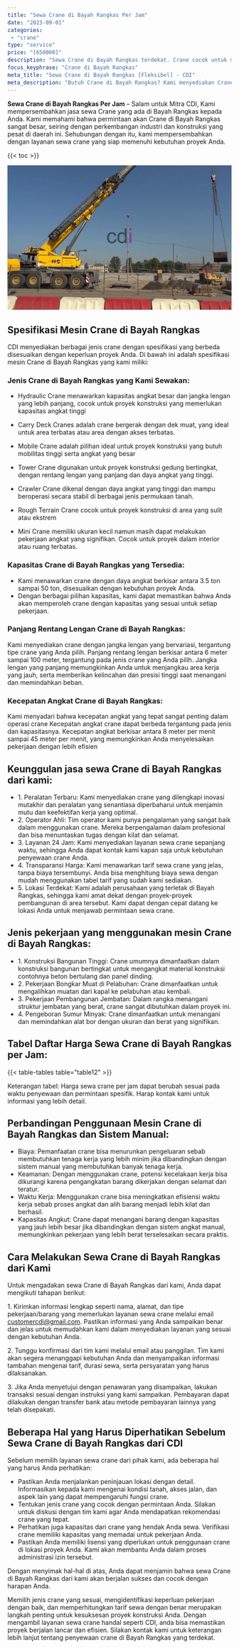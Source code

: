 ```yaml
---
title: "Sewa Crane di Bayah Rangkas Per Jam"
date: "2023-09-01"
categories:
 - "crane"
type: "service"
price: "[650000]"
description: "Sewa Crane di Bayah Rangkas terdekat. Crane cocok untuk mendukung proyek sebagai peralatan angkat yang kuat. Hubungi kami untuk info lengkap."
focus_keyphrase: "Crane di Bayah Rangkas"
meta_title: "Sewa Crane di Bayah Rangkas [Fleksibel] - CDI"
meta_description: "Butuh Crane di Bayah Rangkas? Kami menyediakan Crane berkualitas untuk pengangkatan berat. Nikmati harga terbaik hari ini."
---
```


**Sewa Crane di Bayah Rangkas Per Jam** – Salam untuk Mitra CDI, Kami mempersembahkan jasa sewa Crane yang ada di Bayah Rangkas kepada Anda. Kami memahami bahwa permintaan akan Crane di Bayah Rangkas sangat besar, seiring dengan perkembangan industri dan konstruksi yang pesat di daerah ini. Sehubungan dengan itu, kami mempersembahkan dengan layanan sewa crane yang siap memenuhi kebutuhan proyek Anda.

{{< toc >}}

![Sewa Crane di Bayah Rangkas Per Jam](/images/crane/crane-30.jpg)

## Spesifikasi Mesin Crane di Bayah Rangkas

CDI menyediakan berbagai jenis crane dengan spesifikasi yang berbeda disesuaikan dengan keperluan proyek Anda. Di bawah ini adalah spesifikasi mesin Crane di Bayah Rangkas yang kami miliki:

### Jenis Crane di Bayah Rangkas yang Kami Sewakan:

*   Hydraulic Crane menawarkan kapasitas angkat besar dan jangka lengan yang lebih panjang, cocok untuk proyek konstruksi yang memerlukan kapasitas angkat tinggi

*   Carry Deck Cranes adalah crane bergerak dengan dek muat, yang ideal untuk area terbatas atau area dengan akses terbatas.
*   Mobile Crane adalah pilihan ideal untuk proyek konstruksi yang butuh mobilitas tinggi serta angkat yang besar

*   Tower Crane digunakan untuk proyek konstruksi gedung bertingkat, dengan rentang lengan yang panjang dan daya angkat yang tinggi.
*   Crawler Crane dikenal dengan daya angkat yang tinggi dan mampu beroperasi secara stabil di berbagai jenis permukaan tanah.
*   Rough Terrain Crane cocok untuk proyek konstruksi di area yang sulit atau ekstrem

*   Mini Crane memiliki ukuran kecil namun masih dapat melakukan pekerjaan angkat yang signifikan. Cocok untuk proyek dalam interior atau ruang terbatas.

### Kapasitas Crane di Bayah Rangkas yang Tersedia:

*   Kami menawarkan crane dengan daya angkat berkisar antara 3.5 ton sampai 50 ton, disesuaikan dengan kebutuhan proyek Anda.
*   Dengan berbagai pilihan kapasitas, kami dapat memastikan bahwa Anda akan memperoleh crane dengan kapasitas yang sesuai untuk setiap pekerjaan.

### Panjang Rentang Lengan Crane di Bayah Rangkas:

Kami menyediakan crane dengan jangka lengan yang bervariasi, tergantung tipe crane yang Anda pilih. Panjang rentang lengan berkisar antara 6 meter sampai 100 meter, tergantung pada jenis crane yang Anda pilih. Jangka lengan yang panjang memungkinkan Anda untuk menjangkau area kerja yang jauh, serta memberikan kelincahan dan presisi tinggi saat menangani dan memindahkan beban.

### Kecepatan Angkat Crane di Bayah Rangkas:

Kami menyadari bahwa kecepatan angkat yang tepat sangat penting dalam operasi crane Kecepatan angkat crane dapat berbeda tergantung pada jenis dan kapasitasnya. Kecepatan angkat berkisar antara 8 meter per menit sampai 45 meter per menit, yang memungkinkan Anda menyelesaikan pekerjaan dengan lebih efisien

## Keunggulan jasa sewa Crane di Bayah Rangkas dari kami:

*   1\. Peralatan Terbaru: Kami menyediakan crane yang dilengkapi inovasi mutakhir dan peralatan yang senantiasa diperbaharui untuk menjamin mutu dan keefektifan kerja yang optimal.
*   2\. Operator Ahli: Tim operator kami punya pengalaman yang sangat baik dalam menggunakan crane. Mereka berpengalaman dalam profesional dan bisa menuntaskan tugas dengan kilat dan selamat.
*   3\. Layanan 24 Jam: Kami menyediakan layanan sewa crane sepanjang waktu, sehingga Anda dapat kontak kami kapan saja untuk kebutuhan penyewaan crane Anda.
*   4\. Transparansi Harga: Kami menawarkan tarif sewa crane yang jelas, tanpa biaya tersembunyi. Anda bisa menghitung biaya sewa dengan mudah menggunakan tabel tarif yang sudah kami sediakan.
*   5\. Lokasi Terdekat: Kami adalah perusahaan yang terletak di Bayah Rangkas, sehingga kami amat dekat dengan proyek-proyek pembangunan di area tersebut. Kami dapat dengan cepat datang ke lokasi Anda untuk menjawab permintaan sewa crane.

## Jenis pekerjaan yang menggunakan mesin Crane di Bayah Rangkas:

*   1\. Konstruksi Bangunan Tinggi: Crane umumnya dimanfaatkan dalam konstruksi bangunan bertingkat untuk mengangkat material konstruksi contohnya beton bertulang dan panel dinding.
*   2\. Pekerjaan Bongkar Muat di Pelabuhan: Crane dimanfaatkan untuk mengalihkan muatan dari kapal ke pelabuhan atau kembali.
*   3\. Pekerjaan Pembangunan Jembatan: Dalam rangka menangani struktur jembatan yang berat, crane sangat dibutuhkan dalam proyek ini.
*   4\. Pengeboran Sumur Minyak: Crane dimanfaatkan untuk menangani dan memindahkan alat bor dengan ukuran dan berat yang signifikan.

## Tabel Daftar Harga Sewa Crane di Bayah Rangkas per Jam:

{{< table-tables table="table12" >}}

Keterangan tabel: Harga sewa crane per jam dapat berubah sesuai pada waktu penyewaan dan permintaan spesifik. Harap kontak kami untuk informasi yang lebih detail.

## Perbandingan Penggunaan Mesin Crane di Bayah Rangkas dan Sistem Manual:

*   Biaya: Pemanfaatan crane bisa menurunkan pengeluaran sebab membutuhkan tenaga kerja yang lebih minim jika dibandingkan dengan sistem manual yang membutuhkan banyak tenaga kerja.
*   Keamanan: Dengan menggunakan crane, potensi kecelakaan kerja bisa dikurangi karena pengangkatan barang dikerjakan dengan selamat dan teratur.
*   Waktu Kerja: Menggunakan crane bisa meningkatkan efisiensi waktu kerja sebab proses angkat dan alih barang menjadi lebih kilat dan berhasil.
*   Kapasitas Angkut: Crane dapat menangani barang dengan kapasitas yang jauh lebih besar jika dibandingkan dengan sistem angkat manual, memungkinkan pekerjaan yang lebih berat terselesaikan secara praktis.

## Cara Melakukan Sewa Crane di Bayah Rangkas dari Kami

Untuk mengadakan sewa Crane di Bayah Rangkas dari kami, Anda dapat mengikuti tahapan berikut:

1\.  Kirimkan informasi lengkap seperti nama, alamat, dan tipe pekerjaan/barang yang memerlukan layanan sewa crane melalui email customercdi@gmail.com. Pastikan informasi yang Anda sampaikan benar dan jelas untuk memudahkan kami dalam menyediakan layanan yang sesuai dengan kebutuhan Anda.

2\.  Tunggu konfirmasi dari tim kami melalui email atau panggilan. Tim kami akan segera menanggapi kebutuhan Anda dan menyampaikan informasi tambahan mengenai tarif, durasi sewa, serta persyaratan yang harus dilaksanakan.

3\.  Jika Anda menyetujui dengan penawaran yang disampaikan, lakukan transaksi sesuai dengan instruksi yang kami sampaikan. Pembayaran dapat dilakukan dengan transfer bank atau metode pembayaran lainnya yang telah disepakati.

## Beberapa Hal yang Harus Diperhatikan Sebelum Sewa Crane di Bayah Rangkas dari CDI

Sebelum memilih layanan sewa crane dari pihak kami, ada beberapa hal yang harus Anda perhatikan:

*   Pastikan Anda menjalankan peninjauan lokasi dengan detail. Informasikan kepada kami mengenai kondisi tanah, akses jalan, dan aspek lain yang dapat mempengaruhi fungsi crane.
*   Tentukan jenis crane yang cocok dengan permintaan Anda. Silakan untuk diskusi dengan tim kami agar Anda mendapatkan rekomendasi crane yang tepat.
*   Perhatikan juga kapasitas dari crane yang hendak Anda sewa. Verifikasi crane memiliki kapasitas yang memadai untuk pekerjaan Anda.
*   Pastikan Anda memiliki lisensi yang diperlukan untuk penggunaan crane di lokasi proyek Anda. Kami akan membantu Anda dalam proses administrasi izin tersebut.

Dengan menyimak hal-hal di atas, Anda dapat menjamin bahwa sewa Crane di Bayah Rangkas dari kami akan berjalan sukses dan cocok dengan harapan Anda.

Memilih jenis crane yang sesuai, mengidentifikasi keperluan pekerjaan dengan baik, dan memperhitungkan tarif sewa dengan benar merupakan langkah penting untuk kesuksesan proyek konstruksi Anda. Dengan mengambil layanan sewa crane handal seperti CDI, anda bisa memastikan proyek berjalan lancar dan efisien. Silakan kontak kami untuk keterangan lebih lanjut tentang penyewaan crane di Bayah Rangkas yang terdekat.